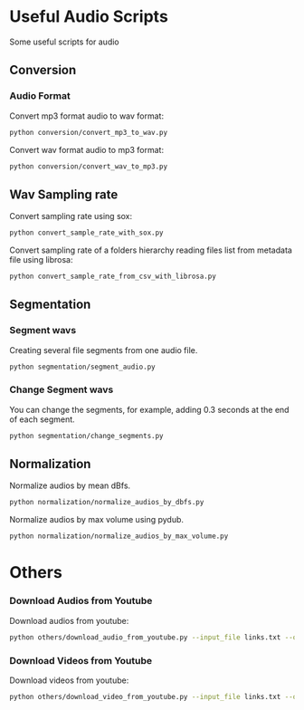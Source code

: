# Useful Audio Scripts

Some useful scripts for audio


## Conversion

### Audio Format

Convert mp3 format audio to wav format:

```bash
python conversion/convert_mp3_to_wav.py
```

Convert wav format audio to mp3 format:

```bash
python conversion/convert_wav_to_mp3.py
```

## Wav Sampling rate

Convert sampling rate using sox:

```bash
python convert_sample_rate_with_sox.py
```

Convert sampling rate of a folders hierarchy reading files list from metadata file using librosa:

```bash
python convert_sample_rate_from_csv_with_librosa.py
```

## Segmentation

### Segment wavs

Creating several file segments from one audio file.

```bash
python segmentation/segment_audio.py
```

### Change Segment wavs

You can change the segments, for example, adding 0.3 seconds at the end of each segment.

```bash
python segmentation/change_segments.py
```

## Normalization

Normalize audios by mean dBfs.

```bash
python normalization/normalize_audios_by_dbfs.py
```

Normalize audios by max volume using pydub.

```bash
python normalization/normalize_audios_by_max_volume.py
```

# Others

### Download Audios from Youtube

Download audios from youtube:

```bash
python others/download_audio_from_youtube.py --input_file links.txt --output_dir videos
```

### Download Videos from Youtube

Download videos from youtube:

```bash
python others/download_video_from_youtube.py --input_file links.txt --output_dir videos
```
